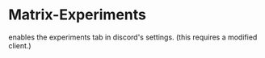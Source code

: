 # Matrix-Experiments
enables the experiments tab in discord's settings. (this requires a modified client.)
